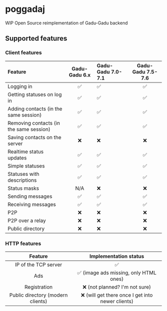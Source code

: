 # poggadaj
WIP Open Source reimplementation of Gadu-Gadu backend

## Supported features

### Client features

| Feature                                 | Gadu-Gadu 6.x | Gadu-Gadu 7.0-7.1 | Gadu-Gadu 7.5-7.6 |
|:----------------------------------------|:-------------:|:------------------|:-----------------:|
| Logging in                              |       ✅       | ✅                 |         ✅         |
| Getting statuses on log in              |       ✅       | ✅                 |         ✅         |
| Adding contacts (in the same session)   |       ✅       | ✅                 |         ✅         |
| Removing contacts (in the same session) |       ✅       | ✅                 |         ✅         |
| Saving contacts on the server           |       ❌       | ❌                 |         ❌         |
| Realtime status updates                 |       ✅       | ✅                 |         ✅         |
| Simple statuses                         |       ✅       | ✅                 |         ✅         |
| Statuses with descriptions              |       ✅       | ✅                 |         ✅         |
| Status masks                            |      N/A      | ❌                 |         ❌         |
| Sending messages                        |       ✅       | ✅                 |         ✅         |
| Receiving messages                      |       ✅       | ✅                 |         ✅         |
| P2P                                     |       ❌       | ❌                 |         ❌         |
| P2P over a relay                        |       ❌       | ❌                 |         ❌         |
| Public directory                        |       ❌       | ❌                 |         ❌         |

### HTTP features

|              Feature              |              Implementation status               |
|:---------------------------------:|:------------------------------------------------:|
|       IP of the TCP server        |                        ✅                         |
|                Ads                |      ✅ (image ads missing, only HTML ones)       |
|           Registration            |          ❌ (not planned? I'm not sure)           |
| Public directory (modern clients) | ❌ (will get there once I get into newer clients) |
